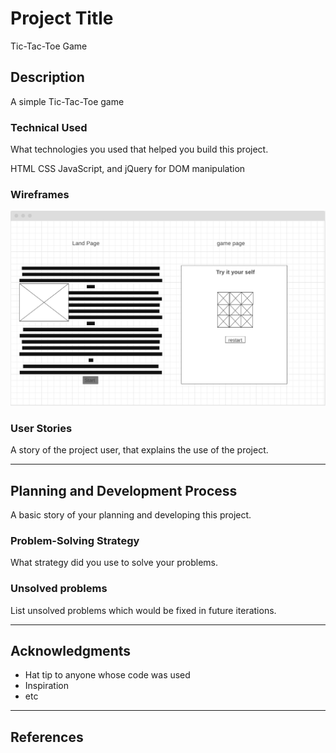 # Project Title

Tic-Tac-Toe Game
## Description

A simple Tic-Tac-Toe game

### Technical Used
What technologies you used that helped you build this project.


HTML
CSS
JavaScript, and jQuery for DOM manipulation


### Wireframes

![Alt text](roots/wf.png?raw=true "Wireframes")

### User Stories

A story of the project user, that explains the use of the project.

---

## Planning and Development Process

A basic story of your planning and developing this project.

### Problem-Solving Strategy

What strategy did you use to solve your problems.

### Unsolved problems

List unsolved problems which would be fixed in future iterations.

---

## Acknowledgments

* Hat tip to anyone whose code was used
* Inspiration
* etc

---

 ## References
